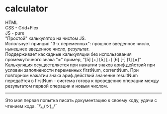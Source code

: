 # calculator
HTML<br>
CSS - Grid+Flex<br>
JS - pure <br>
"Простой" калькулятор на чистом JS. <br> 
Использует принцип "3-х переменных": прошлое введенное число, нынешнее введенное число, результат. <br>
Поддерживает каскадные калькуляции без использования промежуточного знака "=" пример, "[5] [+] [5] [+] [6] [-] [1] [=]" Калькуляция осуществляется при 
нажатии знаков ариф.действий при условии заполнености переменных firstNum, correntNum. При повторном нажатии знака ариф.действий значение resultNum передаётся в firstNum - 
система готова к проведению операции между результатом первой операции и новым числом. <br>
<hr>
Это моя первая попытка писать документацию к своему коду, удачи с чтением кода. ¯\\_(ツ)_/¯
